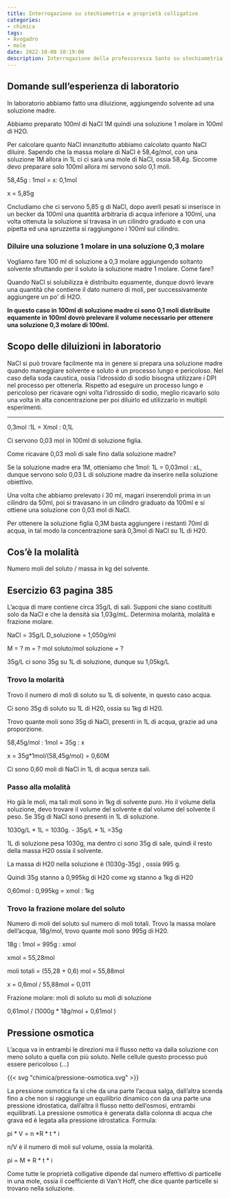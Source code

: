 ```yaml
---
title: Interrogazione su stechiometria e proprietà colligative
categories:
- chimica
tags:
- Avogadro
- mole
date: 2022-10-08 10:19:00
description: Interrogazione della professoressa Santo su stechiometria, molarità, molalità, frazione molare, esperienza di diluizione in laboratorio e pressione osmotica.
---
```


## Domande sull’esperienza di laboratorio

In laboratorio abbiamo fatto una diluizione, aggiungendo solvente ad una soluzione madre. 

Abbiamo preparato 100ml di NaCl 1M quindi una soluzione 1 molare in 100ml di H2O. 

Per calcolare quanto NaCl innanzitutto abbiamo calcolato quanto NaCl diluire. Sapendo che la massa molare di NaCl è 58,4g/mol, con una soluzione 1M allora in 1L ci ci sarà una mole di NaCl, ossia 58,4g. Siccome devo preparare solo 100ml allora mi servono solo 0,1 moli.

58,45g : 1mol = x: 0,1mol

x = 5,85g

Cncludiamo che ci servono 5,85 g di NaCl, dopo averli pesati si inserisce in un becker da 100ml una quantità arbitraria di acqua inferiore a 100ml, una volta ottenuta la soluzione si travasa in un cilindro graduato e con una pipetta ed una spruzzetta si raggiungono i 100ml sul cilindro.

### Diluire una soluzione 1 molare in una soluzione 0,3 molare

Vogliamo fare 100 ml di soluzione a 0,3 molare aggiungendo soltanto solvente sfruttando per il soluto la soluzione madre 1 molare. Come fare?

Quando NaCl si solubilizza è distribuito equamente, dunque dovrò levare una quantità che contiene il dato numero di moli, per successivamente aggiungere un po’ di H2O. 

**In questo caso in 100ml di soluzione madre ci sono 0,1 moli distribuite equamente in 100ml dovrò prelevare il volume necessario per ottenere una soluzione 0,3 molare di 100ml.**

## Scopo  delle diluizioni in laboratorio

NaCl si può trovare facilmente ma in genere si prepara una soluzione madre quando maneggiare solvente e soluto è un processo lungo e pericoloso. Nel caso della soda caustica, ossia l’idrossido di sodio bisogna utilizzare i DPI nel processo per ottenerla. Rispetto ad eseguire un processo lungo e pericoloso per ricavare ogni volta l’idrossido di sodio, meglio ricavarlo solo una volta in alta concentrazione per poi diluirlo ed utilizzarlo in multipli esperimenti.

----

0,3mol :1L = Xmol : 0,1L

Ci servono 0,03 mol in 100ml di soluzione figlia. 

Come ricavare  0,03 moli di sale fino dalla soluzione madre?

Se la soluzione madre era 1M, otteniamo che 1mol: 1L = 0,03mol : xL, dunque servono solo 0,03 L di soluzione madre da inserire nella soluzione obiettivo. 

Una volta che abbiamo prelevato i 30 ml, magari inserendoli prima in un cilindro da 50ml, poi si travasano in un cilindro graduato da 100ml e si ottiene una soluzione con 0,03 mol di NaCl. 

Per ottenere la soluzione figlia 0,3M basta aggiungere i restanti 70ml di acqua, in tal modo la concentrazione sarà 0,3mol di NaCl su 1L di H20.

## Cos’è la molalità

Numero moli del soluto / massa in kg del solvente. 

## Esercizio 63 pagina 385

L’acqua di mare contiene circa 35g/L di sali. Supponi che siano costituiti solo da NaCl e che la densità sia 1,03g/mL. Determina molarità, molalità e frazione molare.

NaCl = 35g/L
D_soluzione = 1,050g/ml

M = ?
m = ?
mol soluto/mol soluzione = ?

35g/L ci sono 35g su 1L di soluzione, dunque su 1,05kg/L

### Trovo la molarità

Trovo il numero di moli di soluto su 1L di solvente, in questo caso acqua. 

Ci sono 35g di soluto su 1L di H20, ossia su 1kg di H20. 

Trovo quante moli sono 35g di NaCl, presenti in 1L di acqua, grazie ad una proporzione.

58,45g/mol : 1mol = 35g : x

x  = 35g*1mol/(58,45g/mol) = 0,60M

Ci sono 0,60 moli di NaCl in 1L di acqua senza sali.

### Passo alla molalità

Ho già le moli, ma tali moli sono in 1kg di solvente puro. Ho il volume della soluzione, devo trovare il volume del solvente e dal volume del solvente il peso. Se 35g di NaCl sono presenti in 1L di soluzione.

1030g/L * 1L = 1030g. - 35g/L * 1L =35g 

1L di soluzione pesa 1030g, ma dentro ci sono 35g di sale, quindi il resto della massa H20 ossia il solvente. 

La massa di H20 nella soluzione è (1030g-35g) , ossia 995 g.

Quindi 35g stanno a 0,995kg di H20 come xg stanno a 1kg di H20

0,60mol : 0,995kg = xmol : 1kg

### Trovo la frazione molare del soluto

Numero di moli del soluto sul numero di moli totali. Trovo la massa molare dell’acqua, 18g/mol, trovo quante moli sono 995g di H20. 

18g : 1mol = 995g : xmol

xmol = 55,28mol

moli totali = (55,28 + 0,6) mol = 55,88mol

x = 0,6mol / 55,88mol = 0,011

Frazione molare: moli di soluto su moli di soluzione

0,61mol / (1000g * 18g/mol + 0,61mol ) 


## Pressione osmotica

L’acqua va in entrambi le direzioni ma il flusso netto va dalla soluzione con meno soluto a quella con più soluto. Nelle cellule questo processo può essere pericoloso (...)

{{< svg "chimica/pressione-osmotica.svg" >}}

La pressione osmotica fa sì che da una parte l’acqua salga, dall’altra scenda fino a che non si raggiunge un equilibrio dinamico con da una parte una pressione idrostatica, dall’altra il flusso netto dell’osmosi, entrambi equilibrati. La pressione osmotica è generata dalla colonna di acqua che grava ed è legata alla pressione idrostatica. Formula:

pi * V = n *R * t * i

n/V è il numero di moli sul volume, ossia la molarità.

pi = M * R * t * i

Come tutte le proprietà colligative dipende dal numero effettivo di particelle in una mole, ossia il coefficiente di Van't Hoff, che dice quante particelle si trovano nella soluzione.
